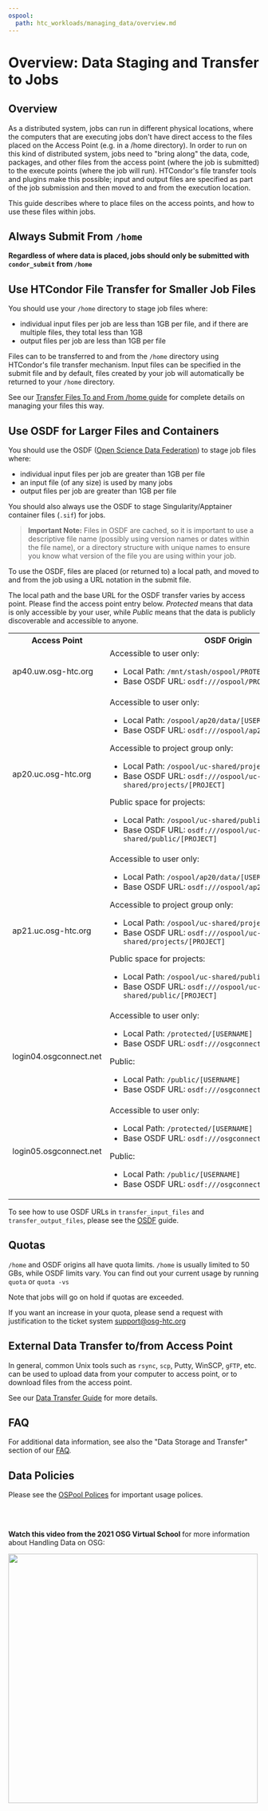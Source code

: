 ```yaml
---
ospool:
  path: htc_workloads/managing_data/overview.md
---
```


# Overview: Data Staging and Transfer to Jobs 

## Overview

As a distributed system, jobs can run in different
physical locations, where the computers that are executing jobs don't
have direct access to the files placed on the Access Point (e.g. in a
/home directory). In order to run on this
kind of distributed system, jobs need to "bring along" the data, code,
packages, and other files from the access point (where the job is
submitted) to the execute points (where the job will run).
HTCondor's file transfer tools and plugins make this possible; input and
output files are specified as part of the job submission and then moved
to and from the execution location.

This guide describes where to place files on the access
points, and how to use these files within jobs.

## Always Submit From `/home`

**Regardless of where data is placed, jobs should only be submitted with `condor_submit` from `/home`**

## Use HTCondor File Transfer for Smaller Job Files

You should use your `/home` directory to stage job files where:

  * individual input files per job are less than 1GB per file, and if there 
    are multiple files, they total less than 1GB
  * output files per job are less than 1GB per file

Files can to be transferred to and from the `/home` directory
using HTCondor's file transfer mechanism.  Input files can be 
specified in the submit file and by default, 
files created by your job will automatically be returned
to your `/home` directory. 

See our [Transfer Files To and From /home guide](../file-transfer-via-htcondor/)
for complete details on managing your files this way. 

## Use OSDF for Larger Files and Containers

You should use the OSDF ([Open Science Data Federation](https://osg-htc.org/services/osdf.html))
to stage job files where:

  * individual input files per job are greater than 1GB per file
  * an input file (of any size) is used by many jobs
  * output files per job are greater than 1GB per file

You should also always use the OSDF to stage Singularity/Apptainer container 
files (`.sif`) for jobs. 

> **Important Note:**
> Files in OSDF are cached, so it is important to use a
> descriptive file name (possibly using version names or dates within the file name), or
> a directory structure with unique names to
> ensure you know what version of the file you are using within your job.

To use the OSDF, files are placed (or returned to) a local path, and moved to 
and from the job using a URL notation in the submit file. 

The local path and the base URL for the OSDF transfer varies by access point.
Please find the access point entry below. *Protected* means that data is
only accessible by your user, while *Public* means that the data is 
publicly discoverable and accessible to anyone.

<table>
<tr>
  <th>Access Point</th>
  <th>OSDF Origin</th>
</tr>
<tr>
  <td>ap40.uw.osg-htc.org</td>
  <td>Accessible to user only:
      <ul>
        <li><nobr>Local Path: <code>/mnt/stash/ospool/PROTECTED/[USERNAME]</code></nobr></li>
        <li><nobr>Base OSDF URL: <code>osdf:///ospool/PROTECTED/[USERNAME]</code></nobr></li>
      </ul>
  <td>
</tr>
<tr>
  <td>ap20.uc.osg-htc.org</td>
  <td>Accessible to user only:
      <ul>
        <li><nobr>Local Path: <code>/ospool/ap20/data/[USERNAME]</code></nobr></li>
        <li><nobr>Base OSDF URL: <code>osdf:///ospool/ap20/data/[USERNAME]</code></nobr></li>
      </ul>
      Accessible to project group only:
      <ul>
        <li><nobr>Local Path: <code>/ospool/uc-shared/projects/[PROJECT]</code></nobr></li>
        <li><nobr>Base OSDF URL: <code>osdf:///ospool/uc-shared/projects/[PROJECT]</code></nobr></li>
      </ul>
      Public space for projects:
      <ul>
        <li><nobr>Local Path: <code>/ospool/uc-shared/public/[PROJECT]</code></nobr></li>
        <li><nobr>Base OSDF URL: <code>osdf:///ospool/uc-shared/public/[PROJECT]</code></nobr></li>
      </ul>
  <td>
</tr>
<tr>
  <td>ap21.uc.osg-htc.org</td>
  <td>Accessible to user only:
      <ul>
        <li><nobr>Local Path: <code>/ospool/ap20/data/[USERNAME]</code></nobr></li>
        <li><nobr>Base OSDF URL: <code>osdf:///ospool/ap20/data/[USERNAME]</code></nobr></li>
      </ul>
      Accessible to project group only:
      <ul>
        <li><nobr>Local Path: <code>/ospool/uc-shared/projects/[PROJECT]</code></nobr></li>
        <li><nobr>Base OSDF URL: <code>osdf:///ospool/uc-shared/projects/[PROJECT]</code></nobr></li>
      </ul>
      Public space for projects:
      <ul>
        <li><nobr>Local Path: <code>/ospool/uc-shared/public/[PROJECT]</code></nobr></li>
        <li><nobr>Base OSDF URL: <code>osdf:///ospool/uc-shared/public/[PROJECT]</code></nobr></li>
      </ul>
  <td>
</tr>
<tr>
  <td>login04.osgconnect.net</td>
  <td>Accessible to user only:
      <ul>
        <li><nobr>Local Path: <code>/protected/[USERNAME]</code></nobr></li>
        <li><nobr>Base OSDF URL: <code>osdf:///osgconnect/protected/[USERNAME]</code></nobr></li>
      </ul>
      Public:
      <ul>
        <li><nobr>Local Path: <code>/public/[USERNAME]</code></nobr></li>
        <li><nobr>Base OSDF URL: <code>osdf:///osgconnect/public/[USERNAME]</code></nobr></li>
      </ul>
  </td>
</tr>
<tr>
  <td>login05.osgconnect.net</td>
  <td>Accessible to user only:
      <ul>
        <li><nobr>Local Path: <code>/protected/[USERNAME]</code></nobr></li>
        <li><nobr>Base OSDF URL: <code>osdf:///osgconnect/protected/[USERNAME]</code></nobr></li>
      </ul>
      Public:
      <ul>
        <li><nobr>Local Path: <code>/public/[USERNAME]</code></nobr></li>
        <li><nobr>Base OSDF URL: <code>osdf:///osgconnect/public/[USERNAME]</code></nobr></li>
      </ul>
  </td>
</tr>
</table>

To see how to use OSDF URLs in `transfer_input_files` and
`transfer_output_files`, please see the [OSDF](../osdf) guide.


## Quotas

`/home` and OSDF origins all have quota limits. `/home` is usually
limited to 50 GBs, while OSDF limits vary. You can find out your current
usage by running `quota` or `quota -vs`

Note that jobs will go on hold if quotas are exceeded.

If you want an increase in your quota, please send a request with
justification to the ticket system [support@osg-htc.org](mailto:support@osg-htc.org)


## External Data Transfer to/from Access Point

In general, common Unix tools such as `rsync`, `scp`, Putty, WinSCP,
`gFTP`, etc. can be used to upload data from your computer to access
point, or to download files from the access point.

See our [Data Transfer Guide](../scp) for more details. 


## FAQ

For additional data information, see also the "Data Storage and Transfer" section of 
our [FAQ](../../../overview/references/frequently-asked-questions/#data-storage-and-transfer). 


## Data Policies

Please see the [OSPool Polices](../../../overview/references/policy/) for important
usage polices.


<br> 
<br>

**Watch this video from the 2021 OSG Virtual School** for more information about Handling Data on OSG:

[<img src="https://raw.githubusercontent.com/OSGConnect/connectbook/master/images/Handling_Data_Video_Thumbnail.png" width="500">](https://www.youtube.com/embed/YBGWycYZRD4)


